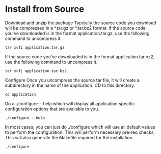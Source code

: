 # Install from Source

Download and unzip the package
Typically the source code you download will be compressed in a *.tar.gz or *.tar.bz2 format.
If the source code you've downloaded is in the format application.tar.gz, use the following command to uncompress it .
```
tar xvfz application.tar.gz
```
If the source code you've downloaded is in the format
application.tar.bz2, use the following command to uncompress it.
```
tar xvfj application.tar.bz2
```

Configure
Once you uncompress the source tar file, it will create a subdirectory in the name of the application. CD to this directory.
```
cd application
```
Do a ./configure --help which will display all application specific configuration options that are available to you.
```  
./configure --help
```
In most cases, you can just do ./configure which will use all default values to perform the configuration. This will perform necessary pre-req checks. This will also generate the Makefile required for the installation.
```
./configure
```